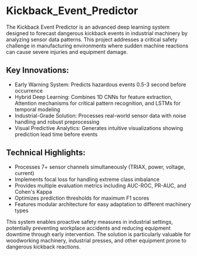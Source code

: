 # Kickback_Event_Predictor
The Kickback Event Predictor is an advanced deep learning system designed to forecast dangerous kickback events in industrial machinery by analyzing sensor data patterns. This project addresses a critical safety challenge in manufacturing environments where sudden machine reactions can cause severe injuries and equipment damage.

## Key Innovations:
- Early Warning System: Predicts hazardous events 0.5-3 second before occurrence
- Hybrid Deep Learning: Combines 1D CNNs for feature extraction, Attention mechanisms for critical pattern recognition, and LSTMs for temporal modeling
- Industrial-Grade Solution: Processes real-world sensor data with noise handling and robust preprocessing
- Visual Predictive Analytics: Generates intuitive visualizations showing prediction lead time before events

## Technical Highlights:
- Processes 7+ sensor channels simultaneously (TRIAX, power, voltage, current)
- Implements focal loss for handling extreme class imbalance
- Provides multiple evaluation metrics including AUC-ROC, PR-AUC, and Cohen's Kappa
- Optimizes prediction thresholds for maximum F1 scores
- Features modular architecture for easy adaptation to different machinery types

This system enables proactive safety measures in industrial settings, potentially preventing workplace accidents and reducing equipment downtime through early intervention. The solution is particularly valuable for woodworking machinery, industrial presses, and other equipment prone to dangerous kickback reactions.
